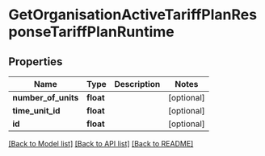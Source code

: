 # GetOrganisationActiveTariffPlanResponseTariffPlanRuntime

## Properties
Name | Type | Description | Notes
------------ | ------------- | ------------- | -------------
**number_of_units** | **float** |  | [optional] 
**time_unit_id** | **float** |  | [optional] 
**id** | **float** |  | [optional] 

[[Back to Model list]](../../README.md#documentation-for-models) [[Back to API list]](../../README.md#documentation-for-api-endpoints) [[Back to README]](../../README.md)


